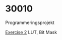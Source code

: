 # 30010
Programmeringsprojekt

[Exercise 2](https://github.com/Group-00000011/30010/tree/main/journal/exc2)
LUT, Bit Mask
